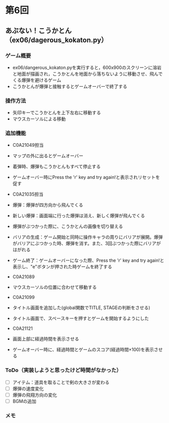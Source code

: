 # 第6回
## あぶない！こうかとん（ex06/dagerous_kokaton.py）
### ゲーム概要
- ex06/dangerous_kokaton.pyを実行すると，600x900のスクリーンに溶岩と地面が描画され，こうかとんを地面から落ちないように移動させ、飛んでくる爆弾を避けるゲーム
- こうかとんが爆弾と接触するとゲームオーバーで終了する
### 操作方法
- 矢印キーでこうかとんを上下左右に移動する
- マウスカーソルによる移動
### 追加機能
- C0A21049担当
- マップの外に出るとゲームオーバー
- 着弾時、爆弾もこうかとんもすべて停止する
- ゲームオーバー時にPress the 'r' key and try again!と表示されリセットを促す

- C0A21035担当
- 爆弾：爆弾が四方向から飛んでくる
- 新しい爆弾：画面端に行った爆弾は消え、新しく爆弾が飛んでくる
- 爆弾がぶつかった際に、こうかとんの画像を切り替える
- バリアの生成：ゲーム開始と同時に操作キャラの周りにバリアが展開。爆弾がバリアにぶつかった時、爆弾を消す。また、3回ぶつかった際にバリアがはがれる
- ゲーム終了：ゲームオーバーになった際、Press the 'r' key and try again!と表示し、"e"ボタンが押された時ゲームを終了する

- C0A21089
- マウスカーソルの位置に合わせて移動する

- C0A21099
- タイトル画面を追加した(global関数でTITLE, STAGEの判断をさせる)
- タイトル画面で、スペースキーを押すとゲームを開始するようにした

- C0A21121
- 画面上部に経過時間を表示させる
- ゲームオーバー時に、経過時間とゲームのスコア(経過時間×100)を表示させる

### ToDo（実装しようと思ったけど時間がなかった）
- [ ] アイテム：道具を取ることで剣の大きさが変わる
- [ ] 爆弾の速度変化
- [ ] 爆弾の飛翔方向の変化
- [ ] BGMの追加
### メモ